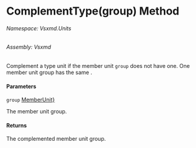 <a name='M-Vsxmd-Units-MemberUnit-ComplementType-System-Collections-Generic-IEnumerable{Vsxmd-Units-MemberUnit}-'></a>
# ComplementType(group) Method

###### Namespace:  Vsxmd.Units

###### Assembly:  Vsxmd

Complement a type unit if the member unit `group` does not have one.
One member unit group has the same [](./../Properties/TypeName.md).

#### Parameters

`group`  [MemberUnit}](https://docs.microsoft.com/dotnet/api/System.Collections.Generic.IEnumerable)  

The member unit group.

#### Returns





The complemented member unit group.
